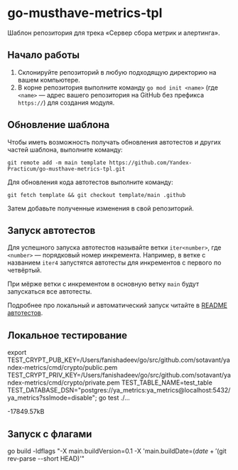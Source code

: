 # go-musthave-metrics-tpl

Шаблон репозитория для трека «Сервер сбора метрик и алертинга».

## Начало работы

1. Склонируйте репозиторий в любую подходящую директорию на вашем компьютере.
2. В корне репозитория выполните команду `go mod init <name>` (где `<name>` — адрес вашего репозитория на GitHub без префикса `https://`) для создания модуля.

## Обновление шаблона

Чтобы иметь возможность получать обновления автотестов и других частей шаблона, выполните команду:

```
git remote add -m main template https://github.com/Yandex-Practicum/go-musthave-metrics-tpl.git
```

Для обновления кода автотестов выполните команду:

```
git fetch template && git checkout template/main .github
```

Затем добавьте полученные изменения в свой репозиторий.

## Запуск автотестов

Для успешного запуска автотестов называйте ветки `iter<number>`, где `<number>` — порядковый номер инкремента. Например, в ветке с названием `iter4` запустятся автотесты для инкрементов с первого по четвёртый.

При мёрже ветки с инкрементом в основную ветку `main` будут запускаться все автотесты.

Подробнее про локальный и автоматический запуск читайте в [README автотестов](https://github.com/Yandex-Practicum/go-autotests).

## Локальное тестирование

export TEST_CRYPT_PUB_KEY=/Users/fanishadeev/go/src/github.com/sotavant/yandex-metrics/cmd/crypto/public.pem TEST_CRYPT_PRIV_KEY=/Users/fanishadeev/go/src/github.com/sotavant/yandex-metrics/cmd/crypto/private.pem TEST_TABLE_NAME=test_table TEST_DATABASE_DSN="postgres://ya_metrics:ya_metrics@localhost:5432/ya_metrics?sslmode=disable"; go test ./...

-17849.57kB

## Запуск с флагами
go build -ldflags "-X main.buildVersion=0.1 -X 'main.buildDate=$(date +'%Y/%m/%d')' -X 'main.buildCommit=$(git rev-parse --short HEAD)'"